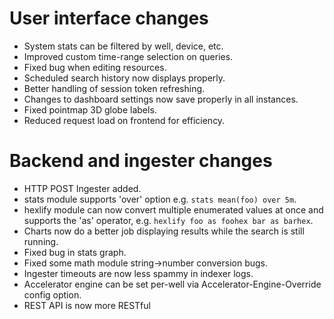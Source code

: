 # User interface changes

* System stats can be filtered by well, device, etc.
* Improved custom time-range selection on queries.
* Fixed bug when editing resources.
* Scheduled search history now displays properly.
* Better handling of session token refreshing.
* Changes to dashboard settings now save properly in all instances.
* Fixed pointmap 3D globe labels.
* Reduced request load on frontend for efficiency.

# Backend and ingester changes

* HTTP POST Ingester added.
* stats module supports 'over' option e.g. `stats mean(foo) over 5m`.
* hexlify module can now convert multiple enumerated values at once and supports the 'as' operator, e.g. `hexlify foo as foohex bar as barhex`.
* Charts now do a better job displaying results while the search is still running.
* Fixed bug in stats graph.
* Fixed some math module string->number conversion bugs.
* Ingester timeouts are now less spammy in indexer logs.
* Accelerator engine can be set per-well via Accelerator-Engine-Override config option.
* REST API is now more RESTful
